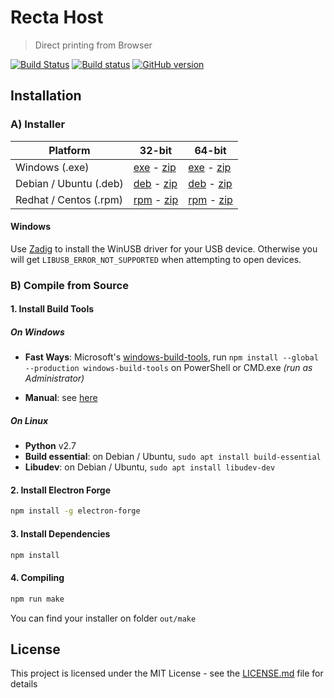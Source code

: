 # Recta Host

> Direct printing from Browser

[![Build Status](https://travis-ci.org/adenvt/recta-host.svg?branch=master)](https://travis-ci.org/adenvt/recta-host)
[![Build status](https://ci.appveyor.com/api/projects/status/fpyk12ifj4j4re57/branch/master?svg=true)](https://ci.appveyor.com/project/adenvt/recta-host/branch/master)
[![GitHub version](https://badge.fury.io/gh/adenvt%2Frecta-host.svg)](https://badge.fury.io/gh/adenvt%2Frecta-host)

## Installation

### A) Installer

|        Platform        |                     32-bit                    |                    64-bit                   |
|------------------------|-----------------------------------------------|---------------------------------------------|
| Windows (.exe)         | [exe][win32-ia32-exe] - [zip][win32-ia32-zip] | [exe][win32-x64-exe] - [zip][win32-x64-zip] |
| Debian / Ubuntu (.deb) | [deb][linux-ia32-deb] - [zip][linux-ia32-zip] | [deb][linux-x64-deb] - [zip][linux-x64-zip] |
| Redhat / Centos (.rpm) | [rpm][linux-ia32-rpm] - [zip][linux-ia32-zip] | [rpm][linux-x64-rpm] - [zip][linux-x64-zip] |

#### Windows
Use [Zadig][zadig] to install the WinUSB driver for your USB device. Otherwise you will get `LIBUSB_ERROR_NOT_SUPPORTED` when attempting to open devices.

### B) Compile from Source

#### 1. Install Build Tools

##### On Windows

* **Fast Ways**: Microsoft's [windows-build-tools][win-build-tool], run `npm install --global --production windows-build-tools` on PowerShell or CMD.exe *(run as Administrator)*

* **Manual**: see [here][node-gyp#2]

##### On Linux

* **Python** v2.7
* **Build essential**: on Debian / Ubuntu, `sudo apt install build-essential`
* **Libudev**: on Debian / Ubuntu, `sudo apt install libudev-dev`

#### 2. Install Electron Forge

```bash
npm install -g electron-forge
```

#### 3. Install Dependencies

```bash
npm install
```

#### 4. Compiling

```bash
npm run make
```
You can find your installer on folder `out/make`

## License

This project is licensed under the MIT License - see the [LICENSE.md](LICENSE.md) file for details

[win32-ia32-exe]: https://github.com/adenvt/recta-host/releases/download/1.0.0/recta-host-win32-ia32-1.0.0.exe
[win32-ia32-zip]: https://github.com/adenvt/recta-host/releases/download/1.0.0/recta-host-win32-ia32-1.0.0.zip
[win32-x64-exe]: https://github.com/adenvt/recta-host/releases/download/1.0.0/recta-host-win32-x64-1.0.0.exe
[win32-x64-zip]: https://github.com/adenvt/recta-host/releases/download/1.0.0/recta-host-win32-x64-1.0.0.zip
[linux-ia32-deb]: https://github.com/adenvt/recta-host/releases/download/1.0.0/recta-host-linux-ia32-1.0.0.deb
[linux-ia32-rpm]: https://github.com/adenvt/recta-host/releases/download/1.0.0/recta-host-linux-ia32-1.0.0.rpm
[linux-ia32-zip]: https://github.com/adenvt/recta-host/releases/download/1.0.0/recta-host-linux-ia32-1.0.0.zip
[linux-x64-deb]: https://github.com/adenvt/recta-host/releases/download/1.0.0/recta-host-linux-x64-1.0.0.deb
[linux-x64-rpm]: https://github.com/adenvt/recta-host/releases/download/1.0.0/recta-host-linux-x64-1.0.0.rpm
[linux-x64-zip]: https://github.com/adenvt/recta-host/releases/download/1.0.0/recta-host-linux-x64-1.0.0.zip
[zadig]: http://zadig.akeo.ie/
[win-build-tool]: https://github.com/felixrieseberg/windows-build-tools
[node-gyp#2]: https://github.com/nodejs/node-gyp#option-2
